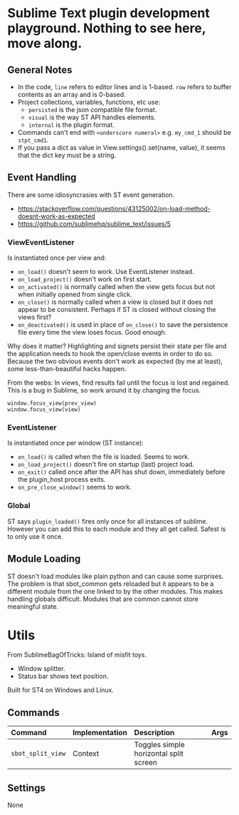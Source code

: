# Sublime Text plugin development playground. Nothing to see here, move along.

## General Notes

- In the code, `line` refers to editor lines and is 1-based. `row` refers to buffer contents as an array and is 0-based.
- Project collections, variables, functions, etc use:
    - `persisted` is the json compatible file format.
    - `visual` is the way ST API handles elements.
    - `internal` is the plugin format.
- Commands can't end with `<underscore numeral>` e.g. `my_cmd_1` should be `stpt_cmd1`.
- If you pass a dict as value in View.settings().set(name, value), it seems that the dict key must be a string.


## Event Handling
There are some idiosyncrasies with ST event generation.

- https://stackoverflow.com/questions/43125002/on-load-method-doesnt-work-as-expected
- https://github.com/sublimehq/sublime_text/issues/5

### ViewEventListener
Is instantiated once per view and:

- `on_load()` doesn't seem to work. Use EventListener instead.
- `on_load_project()` doesn't work on first start.
- `on_activated()` is normally called when the view gets focus but not when initially opened from single click.
- `on_close()` is normally called when a view is closed but it does not appear to be consistent. Perhaps if ST is closed
  without closing the views first?
- `on_deactivated()` is used in place of `on_close()` to save the persistence file every time the view loses focus. Good enough.

Why does it matter? Highlighting and signets persist their state per file and the application needs to hook the open/close
events in order to do so. Because the two obvious events don't work as expected (by me at least), some
less-than-beautiful hacks happen.


From the webs:
In views, find results fail until the focus is lost and regained. This is a bug in Sublime, so work around it by changing the focus.
```
window.focus_view(prev_view)
window.focus_view(view)
```

### EventListener
Is instantiated once per window (ST instance):

- `on_load()` is called when the file is loaded. Seems to work.
- `on_load_project()` doesn't fire on startup (last) project load.
- `on_exit()` called once after the API has shut down, immediately before the plugin_host process exits.
- `on_pre_close_window()` seems to work.

### Global
ST says `plugin_loaded()` fires only once for all instances of sublime. However you can add this to 
each module and they all get called. Safest is to only use it once.

## Module Loading
ST doesn't load modules like plain python and can cause some surprises. The problem is that sbot_common
gets reloaded but it appears to be a different module from the one linked to by the other modules.
This makes handling globals difficult. Modules that are common cannot store meaningful state.

# Utils
From SublimeBagOfTricks: Island of misfit toys.

- Window splitter.
- Status bar shows text position.

Built for ST4 on Windows and Linux.

## Commands
| Command                    | Implementation | Description                            | Args        |
|:--------                   |:-------        |:-------                                |:--------    |
| `sbot_split_view`          | Context        | Toggles simple horizontal split screen |             |

## Settings
None
